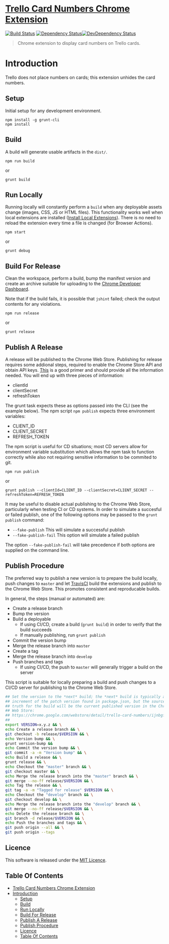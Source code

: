 # [Trello Card Numbers Chrome Extension](https://github.com/hal313/trello-card-numbers-chrome-extension)

[![Build Status](http://img.shields.io/travis/hal313/trello-card-numbers-chrome-extension/master.svg?style=flat-square)](https://travis-ci.org/hal313/trello-card-numbers-chrome-extension)
[![Dependency Status](https://david-dm.org/hal313/trello-card-numbers-chrome-extension.svg?style=flat-square)](https://david-dm.org/hal313/trello-card-numbers-chrome-extension)[![DevDependency Status](https://david-dm.org/hal313/trello-card-numbers-chrome-extension/dev-status.svg?style=flat-square)](https://david-dm.org/hal313/trello-card-numbers-chrome-extension)


> Chrome extension to display card numbers on Trello cards.

# Introduction
Trello does not place numbers on cards; this extension unhides the card numbers.


## Setup
Initial setup for any development environment.
```
npm install -g grunt-cli
npm install
```
## Build
A build will generate usable artifacts in the `dist/`. 
```
npm run build
```
or
```
grunt build
```


## Run Locally
Running locally will constantly perform a `build` when any deployable assets change (images, CSS, JS or HTML files). This functionality works well when local extensions are installed ([Install Local Extensions](https://developer.chrome.com/extensions/getstarted#manifest)). There is no need to reload the extension every time a file is changed (for Browser Actions).
```
npm start
```
or
```
grunt debug
```

## Build For Release
Clean the workspace, perform a build, bump the manifest version and create an archive suitable for uploading to the [Chrome Developer Dashboard](https://chrome.google.com/webstore/developer/dashboard).

Note that if the build fails, it is possible that `jshint` failed; check the output contents for any violations.

```
npm run release
```
or
```
grunt release
```

## Publish A Release
A release will be published to the Chrome Web Store. Publishing for release requires some addional steps, required to enable the Chrome Store API and obtain API keys. [This](https://developer.chrome.com/webstore/using_webstore_api#beforeyoubegin) is a good primer and should provide all the information needed. You will end up with three pieces of information:
- clientId
- clientSecret
- refreshToken

The grunt task expects these as options passed into the CLI (see the example below). The npm script `npm publish` expects three environment variables:
- CLIENT_ID
- CLIENT_SECRET
- REFRESH_TOKEN

The npm script is useful for CD situations; most CD servers allow for environment variable substitution which allows the npm task to function correctly while also not requiring sensitive information to be commited to git.
```
npm run publish
```
or
```
grunt publish --clientId=CLIENT_ID --clientSecret=CLIENT_SECRET --refreshToken=REFRESH_TOKEN
```

It may be useful to disable actual publishing to the Chrome Web Store, particularly when testing CI or CD systems. In order to simulate a succesful or failed publish, one of the following options may be passed to the `grunt publish` command:
* `--fake-publish` This will simulate a successful publish
* `--fake-publish-fail` This option will simulate a failed publish

The option `--fake-publish-fail` will take precedence if both options are supplied on the command line.

## Publish Procedure
The preferred way to publish a new version is to prepare the build locally, push changes to `master` and let [TravisCI](https://travis-ci.org/hal313/trello-card-numbers-chrome-extension/) build the extensions and publish to the Chrome Web Store. This promotes consistent and reproducable builds.

In general, the steps (manual or automated) are:
* Create a release branch
* Bump the version
* Build a deployable
   * If using CI/CD, create a build (`grunt build`) in order to verify that the build succeeds
   * If manually publishing, run `grunt publish`
* Commit the version bump
* Merge the release branch into `master`
* Create a tag
* Merge the release branch into `develop`
* Push branches and tags
   * If using CI/CD, the push to `master` will generally trigger a build on the server

This script is suitable for locally preparing a build and push changes to
a CI/CD server for publishing to the Chrome Web Store.

```bash
## Set the version to the *next* build; the *next* build is typically an
## increment of the patch version found in package.json, but the source of
## truth for the build will be the current published version in the Chrome
## Web Store:
## https://chrome.google.com/webstore/detail/trello-card-numbers/ijnbgfbpkcnohomlcomegpocpkneblep
##
export VERSION=x.y.z && \
echo Create a release branch && \
git checkout -b release/$VERSION && \
echo Version bump && \
grunt version-bump &&
echo Commit the version bump && \
git commit -a -m "Version bump" && \
echo Build a release && \
grunt release && \
echo Checkout the "master" branch && \
git checkout master && \
echo Merge the release branch into the "master" branch && \
git merge --no-ff release/$VERSION && \
echo Tag the release && \
git tag -a -m "Tagged for release" $VERSION && \
echo Checkout the "develop" branch && \
git checkout develop && \
echo Merge the release branch into the "develop" branch && \
git merge --no-ff release/$VERSION && \
echo Delete the release branch && \
git branch -d release/$VERSION && \
echo Push the branches and tags && \
git push origin --all && \
git push origin --tags
```

## Licence
This software is released under the [MIT Licence](https://raw.githubusercontent.com/hal313/trello-card-numbers-chrome-extension/master/LICENSE).


## Table Of Contents
- [Trello Card Numbers Chrome Extension](#trello-card-numbers-chrome-extension)
- [Introduction](#introduction)
  - [Setup](#setup)
  - [Build](#build)
  - [Run Locally](#run-locally)
  - [Build For Release](#build-for-release)
  - [Publish A Release](#publish-a-release)
  - [Publish Procedure](#publish-procedure)
  - [Licence](#licence)
  - [Table Of Contents](#table-of-contents)